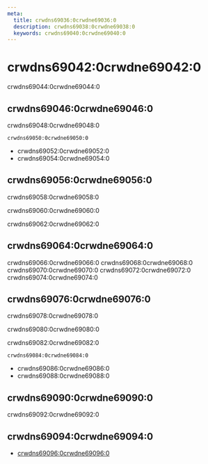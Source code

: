 ```yaml
---
meta:
  title: crwdns69036:0crwdne69036:0
  description: crwdns69038:0crwdne69038:0
  keywords: crwdns69040:0crwdne69040:0
---
```


# crwdns69042:0crwdne69042:0
crwdns69044:0crwdne69044:0

<entry-ad />

## crwdns69046:0crwdne69046:0
crwdns69048:0crwdne69048:0

`crwdns69050:0crwdne69050:0`
- crwdns69052:0crwdne69052:0
- crwdns69054:0crwdne69054:0


## crwdns69056:0crwdne69056:0
crwdns69058:0crwdne69058:0

  crwdns69060:0crwdne69060:0

  crwdns69062:0crwdne69062:0

## crwdns69064:0crwdne69064:0
crwdns69066:0crwdne69066:0
<alert type="success">crwdns69068:0crwdne69068:0</alert>
<alert type="info">crwdns69070:0crwdne69070:0</alert>
<alert type="warning">crwdns69072:0crwdne69072:0</alert>
<alert type="error">crwdns69074:0crwdne69074:0</alert>

## crwdns69076:0crwdne69076:0
crwdns69078:0crwdne69078:0

  crwdns69080:0crwdne69080:0

  crwdns69082:0crwdne69082:0

  `crwdns69084:0crwdne69084:0`
  - crwdns69086:0crwdne69086:0
  - crwdns69088:0crwdne69088:0

## crwdns69090:0crwdne69090:0
crwdns69092:0crwdne69092:0

## crwdns69094:0crwdne69094:0
  - [crwdns69096:0crwdne69096:0]()

<endmatter />
